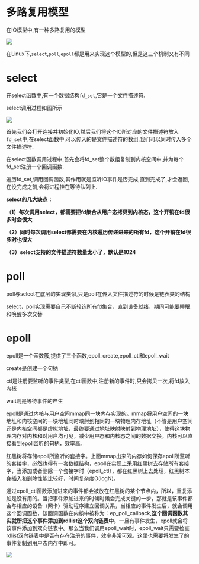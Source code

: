 # 多路复用模型

在IO模型中,有一种多路复用的模型

![](http://imageblog.boyn.top/202001291844_443.png)

在Linux下,`select`,`poll`,`epoll`都是用来实现这个模型的,但是这三个机制又有不同

# select

在select函数中,有一个数据结构`fd_set`,它是一个文件描述符.

select调用过程如图所示

![](http://imageblog.boyn.top/202002022040_46.png)

首先我们会打开连接并初始化IO,然后我们将这个IO所对应的文件描述符放入`fd_set`中,在select函数中,可以传入的是文件描述符的数组,我们可以同时传入多个文件描述符.

在select函数调用过程中,首先会将fd_set整个数组复制到内核空间中,并为每个fd_set注册一个回调函数.

遍历fd_set,调用回调函数,其作用就是监听IO事件是否完成,直到完成了,才会返回,在没完成之前,会将进程挂在等待队列上.

**select的几大缺点：**

**（1）每次调用select，都需要把fd集合从用户态拷贝到内核态，这个开销在fd很多时会很大**

**（2）同时每次调用select都需要在内核遍历传递进来的所有fd，这个开销在fd很多时也很大**

**（3）select支持的文件描述符数量太小了，默认是1024**

# poll

poll与select在底层的实现类似,只是poll在传入文件描述符的时候是链表类的结构

 select，poll实现需要自己不断轮询所有fd集合，直到设备就绪，期间可能要睡眠和唤醒多次交替 

# epoll

epoll是一个函数簇,提供了三个函数,epoll_create,epoll_ctl和epoll_wait

create是创建一个句柄

ctl是注册要监听的事件类型,在ctl函数中,注册新的事件时,只会拷贝一次,将fd放入内核

wait则是等待事件的产生

epoll是通过内核与用户空间mmap同一块内存实现的。mmap将用户空间的一块地址和内核空间的一块地址同时映射到相同的一块物理内存地址（不管是用户空间还是内核空间都是虚拟地址，最终要通过地址映射映射到物理地址），使得这块物理内存对内核和对用户均可见，减少用户态和内核态之间的数据交换。内核可以直接看到epoll监听的句柄，效率高。

   红黑树将存储epoll所监听的套接字。上面mmap出来的内存如何保存epoll所监听的套接字，必然也得有一套数据结构，epoll在实现上采用红黑树去存储所有套接字，当添加或者删除一个套接字时（epoll_ctl），都在红黑树上去处理，红黑树本身插入和删除性能比较好，时间复杂度O(logN)。

 通过epoll_ctl函数添加进来的事件都会被放在红黑树的某个节点内，所以，重复添加是没有用的。当把事件添加进来的时候时候会完成关键的一步，那就是该事件都会与相应的设备（网卡）驱动程序建立回调关系，当相应的事件发生后，就会调用这个回调函数，该回调函数在内核中被称为：ep_poll_callback,**这个回调函数其实就所把这个事件添加到rdllist这个双向链表中**。一旦有事件发生，epoll就会将该事件添加到双向链表中。那么当我们调用epoll_wait时，epoll_wait只需要检查rdlist双向链表中是否有存在注册的事件，效率非常可观。这里也需要将发生了的事件复制到用户态内存中即可。 

![](http://imageblog.boyn.top/202002022122_184.png)